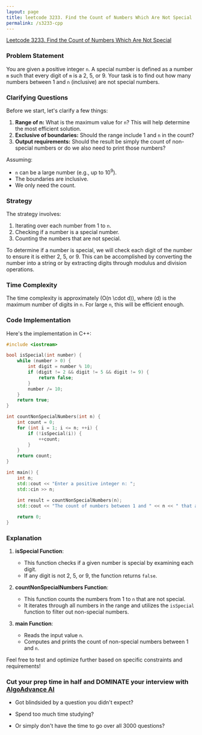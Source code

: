 ```yaml
---
layout: page
title: leetcode 3233. Find the Count of Numbers Which Are Not Special
permalink: /s3233-cpp
---
```

[Leetcode 3233. Find the Count of Numbers Which Are Not Special](https://algoadvance.github.io/algoadvance/l3233)
### Problem Statement

You are given a positive integer `n`. A special number is defined as a number `m` such that every digit of `m` is a 2, 5, or 9. Your task is to find out how many numbers between 1 and `n` (inclusive) are not special numbers.

### Clarifying Questions
Before we start, let's clarify a few things:
1. **Range of n:** What is the maximum value for `n`? This will help determine the most efficient solution.
2. **Exclusive of boundaries:** Should the range include 1 and `n` in the count?
3. **Output requirements:** Should the result be simply the count of non-special numbers or do we also need to print those numbers?

Assuming:
- `n` can be a large number (e.g., up to $10^9$).
- The boundaries are inclusive.
- We only need the count.

### Strategy
The strategy involves:
1. Iterating over each number from 1 to `n`.
2. Checking if a number is a special number.
3. Counting the numbers that are not special.

To determine if a number is special, we will check each digit of the number to ensure it is either 2, 5, or 9. This can be accomplished by converting the number into a string or by extracting digits through modulus and division operations.

### Time Complexity
The time complexity is approximately \(O(n \cdot d)\), where \(d\) is the maximum number of digits in `n`. For large `n`, this will be efficient enough.

### Code Implementation

Here's the implementation in C++:

```cpp
#include <iostream>

bool isSpecial(int number) {
    while (number > 0) {
        int digit = number % 10;
        if (digit != 2 && digit != 5 && digit != 9) {
            return false;
        }
        number /= 10;
    }
    return true;
}

int countNonSpecialNumbers(int n) {
    int count = 0;
    for (int i = 1; i <= n; ++i) {
        if (!isSpecial(i)) {
            ++count;
        }
    }
    return count;
}

int main() {
    int n;
    std::cout << "Enter a positive integer n: ";
    std::cin >> n;
    
    int result = countNonSpecialNumbers(n);
    std::cout << "The count of numbers between 1 and " << n << " that are not special is: " << result << std::endl;

    return 0;
}
```

### Explanation
1. **isSpecial Function**:
    - This function checks if a given number is special by examining each digit.
    - If any digit is not 2, 5, or 9, the function returns `false`.

2. **countNonSpecialNumbers Function**:
    - This function counts the numbers from 1 to `n` that are not special.
    - It iterates through all numbers in the range and utilizes the `isSpecial` function to filter out non-special numbers.

3. **main Function**:
    - Reads the input value `n`.
    - Computes and prints the count of non-special numbers between 1 and `n`.

Feel free to test and optimize further based on specific constraints and requirements!


### Cut your prep time in half and DOMINATE your interview with [AlgoAdvance AI](https://algoAdvance.com)

- Got blindsided by a question you didn't expect?

- Spend too much time studying?

- Or simply don't have the time to go over all 3000 questions?

